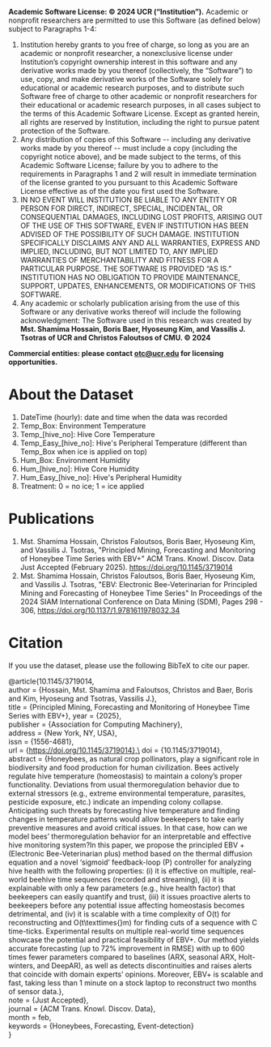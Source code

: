 **Academic Software License: © 2024 UCR (“Institution”).** 
Academic or nonprofit researchers are permitted to use this Software (as defined below) subject to Paragraphs 1-4:
1. Institution hereby grants to you free of charge, so long as you are an academic or nonprofit researcher, a nonexclusive license under Institution’s copyright ownership interest in this software and any derivative works made by you thereof (collectively, the “Software”) to use, copy, and make derivative works of the Software solely for educational or academic research purposes, and to distribute such Software free of charge to other academic or nonprofit researchers for their educational or academic research purposes, in all cases subject to the terms of this Academic Software License. Except as granted herein, all rights are reserved by Institution, including the right to pursue patent protection of the Software.
2. Any distribution of copies of this Software -- including any derivative works made by you thereof -- must include a copy (including the copyright notice above), and be made subject to the terms, of this Academic Software License; failure by you to adhere to the requirements in Paragraphs 1 and 2 will result in immediate termination of the license granted to you pursuant to this Academic Software License effective as of the date you first used the Software.
3. IN NO EVENT WILL INSTITUTION BE LIABLE TO ANY ENTITY OR PERSON FOR DIRECT, INDIRECT, SPECIAL, INCIDENTAL, OR CONSEQUENTIAL DAMAGES, INCLUDING LOST PROFITS, ARISING OUT OF THE USE OF THIS SOFTWARE, EVEN IF INSTITUTION HAS BEEN ADVISED OF THE POSSIBILITY OF SUCH DAMAGE. INSTITUTION SPECIFICALLY DISCLAIMS ANY AND ALL WARRANTIES, EXPRESS AND IMPLIED, INCLUDING, BUT NOT LIMITED TO, ANY IMPLIED WARRANTIES OF MERCHANTABILITY AND FITNESS FOR A PARTICULAR PURPOSE. THE SOFTWARE IS PROVIDED “AS IS.” INSTITUTION HAS NO OBLIGATION TO PROVIDE MAINTENANCE, SUPPORT, UPDATES, ENHANCEMENTS, OR MODIFICATIONS OF THIS SOFTWARE.
4. Any academic or scholarly publication arising from the use of this Software or any derivative works thereof will include the following acknowledgment:  The Software used in this research was created by **Mst. Shamima Hossain, Boris Baer, Hyoseung Kim, and Vassilis J. Tsotras of UCR and  Christos Faloutsos of CMU. © 2024**

**Commercial entities: please contact otc@ucr.edu for licensing opportunities.**

# About the Dataset
1. DateTime (hourly): date and time when the data was recorded
2. Temp_Box: Environment Temperature
3. Temp_[hive_no]: Hive Core Temperature
4. Temp_Easy_[hive_no]: Hive's Peripheral Temperature (different than Temp_Box when ice is applied on top)
5. Hum_Box: Environment Humidity
6. Hum_[hive_no]: Hive Core Humidity
7. Hum_Easy_[hive_no]: Hive's Peripheral Humidity
8. Treatment: 0 = no ice; 1 = ice applied

# Publications
1. Mst. Shamima Hossain, Christos Faloutsos, Boris Baer, Hyoseung Kim, and Vassilis J. Tsotras, "Principled Mining, Forecasting and Monitoring of Honeybee Time Series with EBV+" ACM Trans. Knowl. Discov. Data Just Accepted (February 2025). https://doi.org/10.1145/3719014
2. Mst. Shamima Hossain, Christos Faloutsos, Boris Baer, Hyoseung Kim, and Vassilis J. Tsotras, "EBV: Electronic Bee-Veterinarian for Principled Mining and Forecasting of Honeybee Time Series" In Proceedings of the 2024 SIAM International Conference on Data Mining (SDM), Pages 298 - 306, https://doi.org/10.1137/1.9781611978032.34

# Citation

If you use the dataset, please use the following BibTeX to cite our paper. 

@article{10.1145/3719014,\
author = {Hossain, Mst. Shamima and Faloutsos, Christos and Baer, Boris and Kim, Hyoseung and Tsotras, Vassilis J.},\
title = {Principled Mining, Forecasting and Monitoring of Honeybee Time Series with EBV+},
year = {2025},\
publisher = {Association for Computing Machinery},\
address = {New York, NY, USA},\
issn = {1556-4681},\
url = {https://doi.org/10.1145/3719014},\
doi = {10.1145/3719014},\
abstract = {Honeybees, as natural crop pollinators, play a significant role in biodiversity and food production for human civilization. Bees actively regulate hive temperature (homeostasis) to maintain a colony’s proper functionality. Deviations from usual thermoregulation behavior due to external stressors (e.g., extreme environmental temperature, parasites, pesticide exposure, etc.) indicate an impending colony collapse. Anticipating such threats by forecasting hive temperature and finding changes in temperature patterns would allow beekeepers to take early preventive measures and avoid critical issues. In that case, how can we model bees’ thermoregulation behavior for an interpretable and effective hive monitoring system?In this paper, we propose the principled EBV + (Electronic Bee-Veterinarian plus) method based on the thermal diffusion equation and a novel ‘sigmoid’ feedback-loop (P) controller for analyzing hive health with the following properties: (i) it is effective on multiple, real-world beehive time sequences (recorded and streaming), (ii) it is explainable with only a few parameters (e.g., hive health factor) that beekeepers can easily quantify and trust, (iii) it issues proactive alerts to beekeepers before any potential issue affecting homeostasis becomes detrimental, and (iv) it is scalable with a time complexity of O(t) for reconstructing and O(t\texttimes{}m) for finding cuts of a sequence with C time-ticks. Experimental results on multiple real-world time sequences showcase the potential and practical feasibility of EBV+. Our method yields accurate forecasting (up to 72\% improvement in RMSE) with up to 600 times fewer parameters compared to baselines (ARX, seasonal ARX, Holt-winters, and DeepAR), as well as detects discontinuities and raises alerts that coincide with domain experts’ opinions. Moreover, EBV+ is scalable and fast, taking less than 1 minute on a stock laptop to reconstruct two months of sensor data.},\
note = {Just Accepted},\
journal = {ACM Trans. Knowl. Discov. Data},\
month = feb,\
keywords = {Honeybees, Forecasting, Event-detection}\
}
